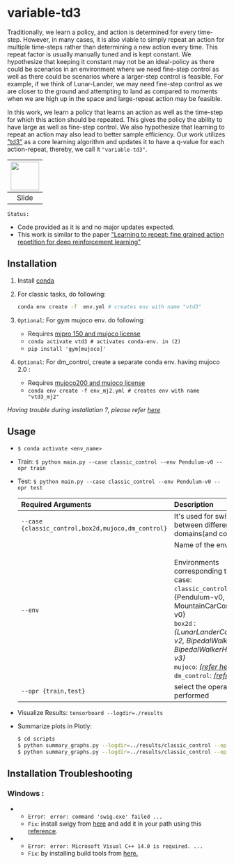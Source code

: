 # variable-td3

Traditionally, we learn a policy, and action is determined for every time-step. However, in many cases, it is also viable to simply repeat an action for multiple time-steps rather than determining a new action every time.  This repeat factor is usually manually tuned and is kept constant. We hypothesize that keeping it constant may not be an ideal-policy as there could be scenarios in an environment where we need fine-step control as well as there could be scenarios where a larger-step control is feasible. 
For example, if we think of Lunar-Lander, we may need fine-step control as we are closer to the ground and attempting to land as compared to moments when we are high up in the space and large-repeat action may be feasible.

In this work, we learn a policy that learns an action as well as the time-step for which this action should be repeated. This gives the policy the ability to have large as well as fine-step control. We also hypothesize that learning to repeat an action may also lead to better sample efficiency. Our work utilizes ["td3"](https://arxiv.org/pdf/1802.09477.pdf) as a core learning algorithm and updates it to have a q-value for each action-repeat, thereby, we call it `"variable-td3"`.  


|<a target="_blank" href="https://docs.google.com/presentation/d/1TKRy9va3qgIlia7pjdZkcLV9ht9bjQkUUcND4byrARg/edit?usp=sharing"><img src="https://lh3.ggpht.com/9rwhkrvgiLhXVBeKtScn1jlenYk-4k3Wyqt1PsbUr9jhGew0Gt1w9xbwO4oePPd5yOM=w300" width="65px" height="65px"/></a> |
|:-------------:|
|Slide|


`Status:`
- Code provided as it is and no major updates expected.
- This work is similar to the paper ["Learning to repeat: fine grained action repetition for deep reinforcement learning"](https://arxiv.org/pdf/1702.06054v1.pdf)


## Installation
1. Install [conda](https://docs.conda.io/en/latest/miniconda.html)
2. For classic tasks, do following:
    ```bash
    conda env create -f  env.yml # creates env with name "vtd3"
    ```
3. `Optional`: For gym mujoco env. do following:

    - Requires [mjpro 150 and mujoco license](https://www.roboti.us/index.html)
    - ```conda activate vtd3 # activates conda-env. in (2)```
    - ```pip install 'gym[mujoco]'```
4. `Optional`: For dm_control, create a separate conda env. having mujoco 2.0 :
    - Requires [mujoco200 and mujoco license](https://www.roboti.us/index.html)
    - ```conda env create -f env_mj2.yml # creates env with name "vtd3_mj2"```

_Having trouble during installation ?, please refer [here](#installation-troubleshooting)_

## Usage
- ```$ conda activate <env_name>```
- Train: ```$ python main.py --case classic_control --env Pendulum-v0 --opr train```
- Test: ```$ python main.py --case classic_control --env Pendulum-v0 --opr test```

    |Required Arguments | Description|  
    |:-------------|:-------------|  
    | `--case {classic_control,box2d,mujoco,dm_control}` |It's used for switching between different domains(and configs)|  
    | `--env` |Name of the environment <br><br> Environments corresponding to ease case: <br> `classic_control` : {Pendulum-v0, MountainCarContinuous-v0} <br> `box2d` : _{LunarLanderContinuous-v2, BipedalWalker-v3, BipedalWalkerHardcore-v3}_ <br>`mujoco`: _[(refer here)](https://gym.openai.com/envs/#mujoco)_ <br> `dm_control`: _[(refer here)](https://github.com/zuoxingdong/dm2gym)_ |  
    | `--opr {train,test}` |select the operation to be performed|

- Visualize Results: ```tensorboard --logdir=./results```
- Summarize plots in Plotly:
    ```bash
    $ cd scripts
    $ python summary_graphs.py --logdir=../results/classic_control --opr extract_summary 
    $ python summary_graphs.py --logdir=../results/classic_control --opr plot
    ```

## Installation Troubleshooting
### Windows : 
- 
  - `Error`: ` error: command 'swig.exe' failed ...`  
  - `Fix`: install swigy from [here](http://www.swig.org/download.html) and add it in your path using this [reference](https://www.youtube.com/watch?v=HDD9QqLtAws).
- 
  - `Error`: ` error: Microsoft Visual C++ 14.0 is required. ...`
  - `Fix`: by installing build tools from [here.](https://visualstudio.microsoft.com/visual-cpp-build-tools/)
